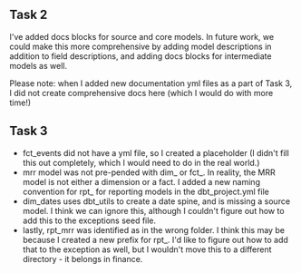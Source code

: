 ## Task 2
I've added docs blocks for source and core models. In future work, we could make this more comprehensive by adding model descriptions in addition to field descriptions, and adding docs blocks for intermediate models as well. 

Please note: when I added new documentation yml files as a part of Task 3, I did not create comprehensive docs here (which I would do with more time!)

## Task 3
- fct_events did not have a yml file, so I created a placeholder (I didn't fill this out completely, which I would need to do in the real world.)
- mrr model was not pre-pended with dim_ or fct_. In reality, the MRR model is not either a dimension or a fact. I added a new naming convention for rpt_ for reporting models in the dbt_project.yml file
- dim_dates uses dbt_utils to create a date spine, and is missing a source model. I think we can ignore this, although I couldn't figure out how to add this to the exceptions seed file.
- lastly, rpt_mrr was identified as in the wrong folder. I think this may be because I created a new prefix for rpt_. I'd like to figure out how to add that to the exception as well, but I wouldn't move this to a different directory - it belongs in finance.